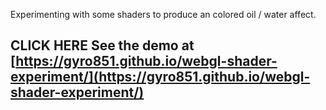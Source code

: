 
Experimenting with some shaders to produce an colored oil / water affect.

## CLICK HERE See the demo at [https://gyro851.github.io/webgl-shader-experiment/](https://gyro851.github.io/webgl-shader-experiment/)
